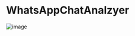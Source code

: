 # WhatsAppChatAnalzyer
 ![image](https://github.com/Shuvambhagat/WhatsApp-Chat-Analzyer/assets/106560467/acb9e38d-c2dd-4f19-9920-9318fe4c714c)

